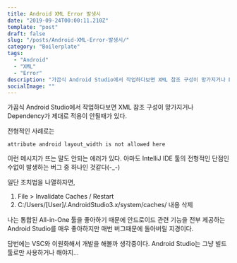 ```yaml
---
title: Android XML Error 발생시
date: "2019-09-24T00:00:11.210Z"
template: "post"
draft: false
slug: "/posts/Android-XML-Error-발생시/"
category: "Boilerplate"
tags:
  - "Android"
  - "XML"
  - "Error"
description: "가끔식 Android Studio에서 작업하다보면 XML 참조 구성이 망가지거나 Dependency가 제대로 적용이 안될때가 있다."
socialImage: ""
---
```


가끔식 Android Studio에서 작업하다보면 XML 참조 구성이 망가지거나 Dependency가 제대로 적용이 안될때가 있다.

전형적인 사례로는
```
attribute android layout_width is not allowed here
```
이런 메시지가 뜨는 말도 안되는 에러가 있다.
아마도 IntelliJ IDE 툴의 전형적인 단점인 수없이 발생하는 버그 중 하나인 것같다(-_-)

일단 조치법을 나열하자면,

1. File > Invalidate Caches / Restart
2. C:/Users/[User]/.AndroidStudio3.x/system/caches/ 내용 삭제

나는 통합된 All-in-One 툴을 좋아하기 때문에 안드로이드 관련 기능을 전부 제공하는 Android Studio를 매우 좋아하지만 매번 버그때문에 돌아버릴 지경이다.

담번에는 VSC와 이원화해서 개발을 해볼까 생각중이다. Android Studio는 그냥 빌드툴로만 사용하거나 해야지...